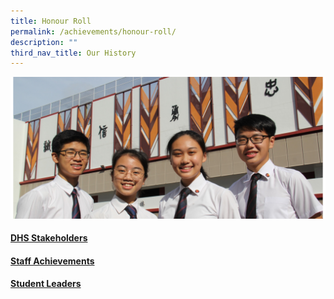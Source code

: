 ```yaml
---
title: Honour Roll
permalink: /achievements/honour-roll/
description: ""
third_nav_title: Our History
---
```

![](/images/Homepage/Achievements_1.jpg)
	
#### **[DHS Stakeholders](/files/DHS_STAKEHOLDERS_2023_30032023.pdf)**

#### **[Staff Achievements](/files/STAFF-ACHIEVEMENTS_UPDATED_15092023.pdf)**	

#### **[Student Leaders](/files/STUDENT-LEADERS-AND-AWARDS_2022_111022.pdf)**